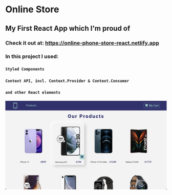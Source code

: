 # Online Store 

## My First React App which I'm proud of
### Check it out at: https://online-phone-store-react.netlify.app

### In this project I used:

#### `Styled Components`
#### `Context API, incl. Context.Provider & Context.Consumer`
#### `and other React elements`


<img src="./public/screen.png">
